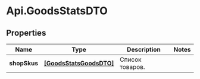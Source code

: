 # Api.GoodsStatsDTO

## Properties

Name | Type | Description | Notes
------------ | ------------- | ------------- | -------------
**shopSkus** | [**[GoodsStatsGoodsDTO]**](GoodsStatsGoodsDTO.md) | Список товаров. | 


